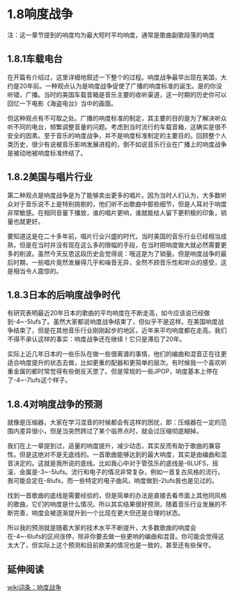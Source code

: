 1.8响度战争
=======

注：这一章节提到的响度均为最大短时平均响度，通常是歌曲副歌段落的响度

## 1.8.1车载电台

在开篇有介绍过，这里详细地叙述一下整个的过程。响度战争最早出现在美国，大约是20年前。一种观点认为是响度战争促使了广播的响度标准的诞生。是的你没听错，广播。当时的美国车载音箱是音乐主要的收听渠道，这一时期的历史你可以回忆一下电影《海盗电台》当中的画面。

但这种观点有不可取之处。广播的响度标准的制定，其主要的目的是为了解决听众听不同的电台，频繁调整音量的问题。考虑到当时流行的车载音箱，这确实是很不安全的因素。至于音乐的响度战争，并不是响度标准制定的主要目的。回顾整个人类历史，很少有说被音乐影响发展进程的，倒不如说音乐行业在广播上的响度战争是被动地被响度标准终结了。

## 1.8.2美国与唱片行业

第二种观点是响度战争是为了能够卖出更多的唱片。因为当时人们认为，大多数听众对于音乐说不上是特别挑剔的，他们听不出歌曲中那些细节，但是人耳对于响度非常敏感。在相同音量下播放，谁的唱片更响，谁就能给人留下更积极的印象，销量也就更好。

要知道这是在二十多年前，唱片行业兴盛的时代，当时美国的音乐行业已经相当成熟，但是在当时并没有现在这么多的限幅的手段，在当时把响度做大就必然需要更多的削波。虽然今天反思这段历史会觉得说：哦这是为了销量。但是响度战争的最后时期，一些唱片竟然发展得几乎和噪音无异，全然不顾音乐性和听众的感受，这是相当令人震惊的。

## 1.8.3日本的后响度战争时代

有研究表明最近20年日本的歌曲的平均响度在不断走高，如今应该说已经做到-4~-5lufs了。虽然大家都说响度战争结束了，但似乎不是这样。在美国响度战争结束了，但是在其他音乐行业刚刚起步的地区，近年来平均响度都在走高。我们不得不承认这样的事实：响度战争还在继续！它只是滞后了20年。

实际上近几年日本的一些乐队在做一些很离谱的事情，他们的编曲和混音正在往更适合响度提升的状态去做，比如更重的配器和更简单的层次。有时候我一个喜欢听重金属的都时常觉得有些倒反天罡了。但是常规的一些JPOP，响度基本上停在了-4~-7lufs这个样子。

## 1.8.4对响度战争的预测

就像是压缩器，大家在学习混音的时候都会有这样的困扰，即：压缩器在一定的范围内差异很小，但是当突然跨过了某个临界点时，就会过压缩彻底糊掉。

我们在上一章提到过，适量的响度提升，减少动态，其实反而有助于歌曲的兼容性。但是这绝对不是无底线的。一首歌曲能够达到的最大响度，其实是由编曲和混音决定的。这就是我所说的底线。比如我心中对于管弦乐的底线是-6LUFS，摇滚、金属是-3~-5lufs。流行和电子的情况非常复杂，例如一首复古风格的流行，我可能会定在-8lufs，而一些特定的电子曲风，响度做到-2lufs我也是见过的。

找到一首歌曲的底线是需要经验的，但是简单的办法是直接去看市面上其他同风格的歌曲，它们的响度是什么情况。所以其实结果很好预测，随着音乐行业发展的不断完善，响度会被逐渐提升到一个比现在更大但还是合理的状态。

所以我的预测就是随着大家的技术水平不断提升，大多数歌曲的响度会在-4~-6lufs的区间涨停，除非你要去做一些更响的编曲和混音。你可能会觉得这太大了，但实际上这个预测和目前欧美的情况也是一致的，甚至还有些保守。

## 延伸阅读

[wiki词条：响度战争](https://en.wikipedia.org/wiki/Loudness_war)